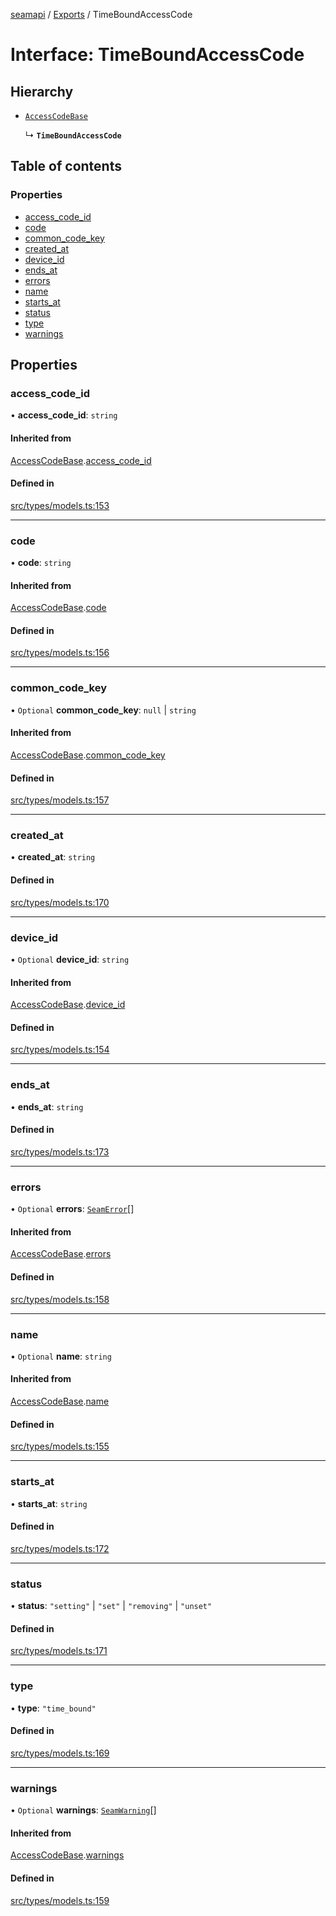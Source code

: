 [seamapi](../README.md) / [Exports](../modules.md) / TimeBoundAccessCode

# Interface: TimeBoundAccessCode

## Hierarchy

- [`AccessCodeBase`](AccessCodeBase.md)

  ↳ **`TimeBoundAccessCode`**

## Table of contents

### Properties

- [access\_code\_id](TimeBoundAccessCode.md#access_code_id)
- [code](TimeBoundAccessCode.md#code)
- [common\_code\_key](TimeBoundAccessCode.md#common_code_key)
- [created\_at](TimeBoundAccessCode.md#created_at)
- [device\_id](TimeBoundAccessCode.md#device_id)
- [ends\_at](TimeBoundAccessCode.md#ends_at)
- [errors](TimeBoundAccessCode.md#errors)
- [name](TimeBoundAccessCode.md#name)
- [starts\_at](TimeBoundAccessCode.md#starts_at)
- [status](TimeBoundAccessCode.md#status)
- [type](TimeBoundAccessCode.md#type)
- [warnings](TimeBoundAccessCode.md#warnings)

## Properties

### access\_code\_id

• **access\_code\_id**: `string`

#### Inherited from

[AccessCodeBase](AccessCodeBase.md).[access_code_id](AccessCodeBase.md#access_code_id)

#### Defined in

[src/types/models.ts:153](https://github.com/seamapi/javascript/blob/main/src/types/models.ts#L153)

___

### code

• **code**: `string`

#### Inherited from

[AccessCodeBase](AccessCodeBase.md).[code](AccessCodeBase.md#code)

#### Defined in

[src/types/models.ts:156](https://github.com/seamapi/javascript/blob/main/src/types/models.ts#L156)

___

### common\_code\_key

• `Optional` **common\_code\_key**: ``null`` \| `string`

#### Inherited from

[AccessCodeBase](AccessCodeBase.md).[common_code_key](AccessCodeBase.md#common_code_key)

#### Defined in

[src/types/models.ts:157](https://github.com/seamapi/javascript/blob/main/src/types/models.ts#L157)

___

### created\_at

• **created\_at**: `string`

#### Defined in

[src/types/models.ts:170](https://github.com/seamapi/javascript/blob/main/src/types/models.ts#L170)

___

### device\_id

• `Optional` **device\_id**: `string`

#### Inherited from

[AccessCodeBase](AccessCodeBase.md).[device_id](AccessCodeBase.md#device_id)

#### Defined in

[src/types/models.ts:154](https://github.com/seamapi/javascript/blob/main/src/types/models.ts#L154)

___

### ends\_at

• **ends\_at**: `string`

#### Defined in

[src/types/models.ts:173](https://github.com/seamapi/javascript/blob/main/src/types/models.ts#L173)

___

### errors

• `Optional` **errors**: [`SeamError`](SeamError.md)[]

#### Inherited from

[AccessCodeBase](AccessCodeBase.md).[errors](AccessCodeBase.md#errors)

#### Defined in

[src/types/models.ts:158](https://github.com/seamapi/javascript/blob/main/src/types/models.ts#L158)

___

### name

• `Optional` **name**: `string`

#### Inherited from

[AccessCodeBase](AccessCodeBase.md).[name](AccessCodeBase.md#name)

#### Defined in

[src/types/models.ts:155](https://github.com/seamapi/javascript/blob/main/src/types/models.ts#L155)

___

### starts\_at

• **starts\_at**: `string`

#### Defined in

[src/types/models.ts:172](https://github.com/seamapi/javascript/blob/main/src/types/models.ts#L172)

___

### status

• **status**: ``"setting"`` \| ``"set"`` \| ``"removing"`` \| ``"unset"``

#### Defined in

[src/types/models.ts:171](https://github.com/seamapi/javascript/blob/main/src/types/models.ts#L171)

___

### type

• **type**: ``"time_bound"``

#### Defined in

[src/types/models.ts:169](https://github.com/seamapi/javascript/blob/main/src/types/models.ts#L169)

___

### warnings

• `Optional` **warnings**: [`SeamWarning`](SeamWarning.md)[]

#### Inherited from

[AccessCodeBase](AccessCodeBase.md).[warnings](AccessCodeBase.md#warnings)

#### Defined in

[src/types/models.ts:159](https://github.com/seamapi/javascript/blob/main/src/types/models.ts#L159)
